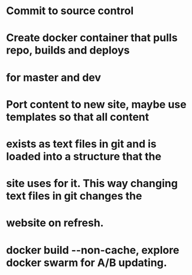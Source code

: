 # Commit to source control

# Create docker container that pulls repo, builds and deploys
# for master and dev

# Port content to new site, maybe use templates so that all content
# exists as text files in git and is loaded into a structure that the
# site uses for it.  This way changing text files in git changes the
# website on refresh.

# docker build --non-cache, explore docker swarm for A/B updating.



